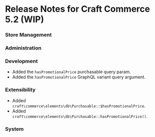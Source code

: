 # Release Notes for Craft Commerce 5.2 (WIP)

### Store Management

### Administration

### Development
- Added the `hasPromotionalPrice` purchasable query param.
- Added the `hasPromotionalPrice` GraphQL variant query argument.

### Extensibility
- Added `craft\commerce\elements\db\Purchasable::$hasPromotionalPrice`.
- Added `craft\commerce\elements\db\Purchasable::hasPromotionalPrice()`.

### System
